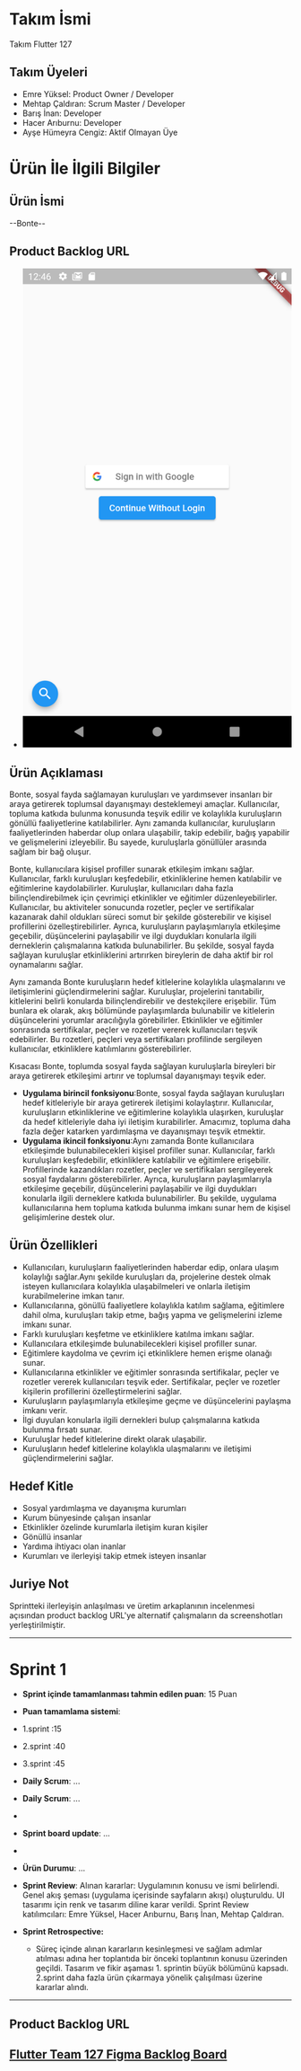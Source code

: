 # **Takım İsmi**
Takım Flutter 127
## Takım Üyeleri
- Emre Yüksel: Product Owner / Developer
- Mehtap Çaldıran: Scrum Master / Developer
- Barış İnan: Developer
- Hacer Arıburnu: Developer
- Ayşe Hümeyra Cengiz: Aktif Olmayan Üye
# Ürün İle İlgili Bilgiler
## Ürün İsmi
--Bonte--
## Product Backlog URL
- ![Screenshot 1](https://github.com/GitMustafaAksoy/oua_flutter_team_52/blob/main/ProjectManagement/Sprint1Documents/product1.png)
## Ürün Açıklaması
 Bonte, sosyal fayda sağlamayan kuruluşları ve yardımsever insanları bir araya getirerek toplumsal dayanışmayı desteklemeyi amaçlar. Kullanıcılar, topluma katkıda bulunma konusunda teşvik edilir ve kolaylıkla kuruluşların gönüllü faaliyetlerine katılabilirler. Aynı zamanda kullanıcılar, kuruluşların faaliyetlerinden haberdar olup onlara ulaşabilir, takip edebilir, bağış yapabilir ve gelişmelerini izleyebilir. Bu sayede, kuruluşlarla gönüllüler arasında sağlam bir bağ oluşur.

 Bonte, kullanıcılara kişisel profiller sunarak etkileşim imkanı sağlar. Kullanıcılar, farklı kuruluşları keşfedebilir, etkinliklerine hemen katılabilir ve eğitimlerine kaydolabilirler. Kuruluşlar, kullanıcıları daha fazla bilinçlendirebilmek için çevrimiçi etkinlikler ve eğitimler düzenleyebilirler. Kullanıcılar, bu aktiviteler sonucunda rozetler, peçler ve sertifikalar kazanarak dahil oldukları süreci somut bir şekilde gösterebilir ve kişisel profillerini özelleştirebilirler. Ayrıca, kuruluşların paylaşımlarıyla etkileşime geçebilir, düşüncelerini paylaşabilir ve ilgi duydukları konularla ilgili derneklerin çalışmalarına katkıda bulunabilirler. Bu şekilde, sosyal fayda sağlayan kuruluşlar etkinliklerini artırırken bireylerin de daha aktif bir rol oynamalarını sağlar.
 
 Aynı zamanda Bonte kuruluşların hedef kitlelerine kolaylıkla ulaşmalarını ve iletişimlerini güçlendirmelerini sağlar. Kuruluşlar, projelerini tanıtabilir, kitlelerini belirli konularda bilinçlendirebilir ve destekçilere erişebilir. Tüm bunlara ek olarak, akış bölümünde paylaşımlarda bulunabilir ve kitlelerin düşüncelerini yorumlar aracılığıyla görebilirler. Etkinlikler ve eğitimler sonrasında sertifikalar, peçler ve rozetler vererek kullanıcıları teşvik edebilirler. Bu rozetleri, peçleri veya sertifikaları profilinde sergileyen kullanıcılar, etkinliklere katılımlarını gösterebilirler.

 Kısacası Bonte, toplumda sosyal fayda sağlayan kuruluşlarla bireyleri bir araya getirerek etkileşimi artırır ve toplumsal dayanışmayı teşvik eder.
 
- **Uygulama birincil fonksiyonu**:Bonte, sosyal fayda sağlayan kuruluşları hedef kitleleriyle bir araya getirerek iletişimi kolaylaştırır. Kullanıcılar, kuruluşların etkinliklerine ve eğitimlerine kolaylıkla ulaşırken, kuruluşlar da hedef kitleleriyle daha iyi iletişim kurabilirler. Amacımız, topluma daha fazla değer katarken yardımlaşma ve dayanışmayı teşvik etmektir.
- **Uygulama ikincil fonksiyonu**:Aynı zamanda Bonte kullanıcılara etkileşimde bulunabilecekleri kişisel profiller sunar. Kullanıcılar, farklı kuruluşları keşfedebilir, etkinliklere katılabilir ve eğitimlere erişebilir. Profillerinde kazandıkları rozetler, peçler ve sertifikaları sergileyerek sosyal faydalarını gösterebilirler. Ayrıca, kuruluşların paylaşımlarıyla etkileşime geçebilir, düşüncelerini paylaşabilir ve ilgi duydukları konularla ilgili derneklere katkıda bulunabilirler. Bu şekilde, uygulama kullanıcılarına hem topluma katkıda bulunma imkanı sunar hem de kişisel gelişimlerine destek olur.
## Ürün Özellikleri
- Kullanıcıları, kuruluşların faaliyetlerinden haberdar edip, onlara ulaşım kolaylığı sağlar.Aynı şekilde kuruluşları da, projelerine destek olmak isteyen kullanıcılara kolaylıkla ulaşabilmeleri ve onlarla iletişim kurabilmelerine imkan tanır.
- Kullanıcılarına, gönüllü faaliyetlere kolaylıkla katılım sağlama, eğitimlere dahil olma, kuruluşları takip etme, bağış yapma ve gelişmelerini izleme imkanı sunar.
- Farklı kuruluşları keşfetme ve etkinliklere katılma imkanı sağlar.
- Kullanıcılara etkileşimde bulunabilecekleri kişisel profiller sunar.
- Eğitimlere kaydolma ve çevrim içi etkinliklere hemen erişme olanağı sunar.
- Kullanıcılarına etkinlikler ve eğitimler sonrasında sertifikalar, peçler ve rozetler vererek kullanıcıları teşvik eder. Sertifikalar, peçler ve rozetler kişilerin profillerini özelleştirmelerini sağlar.
- Kuruluşların paylaşımlarıyla etkileşime geçme ve düşüncelerini paylaşma imkanı verir.
- İlgi duyulan konularla ilgili dernekleri bulup çalışmalarına katkıda bulunma fırsatı sunar.
- Kuruluşlar hedef kitlelerine direkt olarak ulaşabilir.
- Kuruluşların hedef kitlelerine kolaylıkla ulaşmalarını ve iletişimi güçlendirmelerini sağlar.
## Hedef Kitle
- Sosyal yardımlaşma ve dayanışma kurumları
- Kurum bünyesinde çalışan insanlar
- Etkinlikler özelinde kurumlarla iletişim kuran kişiler
- Gönüllü insanlar
- Yardıma ihtiyacı olan inanlar
- Kurumları ve ilerleyişi takip etmek isteyen insanlar
## Juriye Not 
Sprintteki ilerleyişin anlaşılması ve üretim arkaplanının incelenmesi açısından product backlog URL'ye alternatif çalışmaların da screenshotları yerleştirilmiştir.

---
# Sprint 1
- **Sprint içinde tamamlanması tahmin edilen puan**: 15 Puan
- **Puan tamamlama sistemi**:
- 1.sprint :15
- 2.sprint :40
- 3.sprint :45
- **Daily Scrum**: ...
- **Daily Scrum**: ...
- 
- **Sprint board update**: ...
- 
- **Ürün Durumu**: ...
- **Sprint Review**: Alınan kararlar: Uygulamının konusu ve ismi belirlendi. Genel akış şeması (uygulama içerisinde sayfaların akışı) oluşturuldu. UI tasarımı için renk ve tasarım diline karar verildi. Sprint Review katılımcıları: Emre Yüksel, Hacer Arıburnu, Barış İnan, Mehtap Çaldıran. 

- **Sprint Retrospective:**
  - Süreç içinde alınan kararların kesinleşmesi ve sağlam adımlar atılması adına her toplantıda bir önceki toplantının konusu üzerinden geçildi. Tasarım ve fikir aşaması 1. sprintin büyük bölümünü kapsadı. 2.sprint daha fazla ürün çıkarmaya yönelik çalışılması üzerine kararlar alındı.
---
## Product Backlog URL
[Flutter Team 127 Figma Backlog Board]([https://miro.com/app/board/uXjVO4kRs2w=/](https://www.figma.com/file/GnM3NDG7SCPwflDVooV57E/Proje-Tasar%C4%B1m?type=whiteboard&t=OpPCiWqfuLQ6jOfm-0)https://www.figma.com/file/GnM3NDG7SCPwflDVooV57E/Proje-Tasar%C4%B1m?type=whiteboard&t=OpPCiWqfuLQ6jOfm-0)
---
